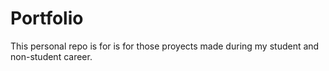 # Portfolio
This personal repo is for is for those proyects made during my student and non-student career.
